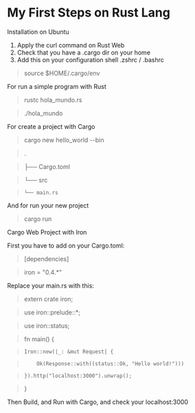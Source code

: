 # My First Steps on Rust Lang

Installation on Ubuntu

1. Apply the curl command on Rust Web
2. Check that you have a .cargo dir on your home
3. Add this on your configuration shell .zshrc / .bashrc

> source $HOME/.cargo/env

For run a simple program with Rust

> rustc hola_mundo.rs

> ./hola_mundo

For create a project with Cargo

> cargo new hello_world --bin

> .

> ├── Cargo.toml

> └── src

>     └── main.rs

And for run your new project

> cargo run

Cargo Web Project with Iron

First you have to add on your Cargo.toml:

> [dependencies]

> iron = "0.4.*"

Replace your main.rs with this:

> extern crate iron;

> use iron::prelude::*;

> use iron::status;

> fn main() {

>     Iron::new(|_: &mut Request| {

>         Ok(Response::with((status::Ok, "Hello world!")))

>     }).http("localhost:3000").unwrap();

> }

Then Build, and Run with Cargo, and check your localhost:3000
